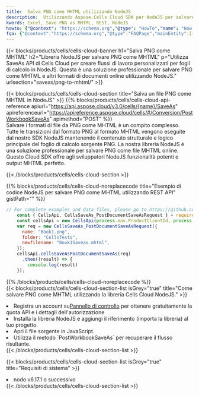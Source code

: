 ```yaml
---
title:  Salva PNG come MHTML utilizzando NodeJS
description:  Utilizzando Aspose.Cells Cloud SDK per NodeJS per salvare il file in formato PNG come file in formato MHTML.
kwords: Excel, Save PNG as MHTML, REST, NodeJS
howto: {"@context": "https://schema.org","@type": "HowTo","name": "How to save PNG as MHTML using the Cells Cloud NodeJS library.","description": "How to save PNG as MHTML using the Cells Cloud NodeJS library.","image": {"@type": "ImageObject"},"url": "/nodejs/saveas/png-to-mhtml/","step": [{ "@type": "HowToStep","name": "How to save PNG as MHTML using the Cells Cloud NodeJS library. step 1", "image": {"@type": "ImageObject",},"url": "/nodejs/saveas/png-to-mhtml/","text": "Register an account at <a href='https://dashboard.aspose.cloud/'>Dashboard</a> to get free API quota & authorization details",},{ "@type": "HowToStep","name": "How to save PNG as MHTML using the Cells Cloud NodeJS library. step 1", "image": {"@type": "ImageObject",},"url": "/nodejs/saveas/png-to-mhtml/","text": "Install NodeJS library and add the reference (import the library) to your project.",},{ "@type": "HowToStep","name": "How to save PNG as MHTML using the Cells Cloud NodeJS library. step 1", "image": {"@type": "ImageObject",},"url": "/nodejs/saveas/png-to-mhtml/","text": "Open the source file in JavaScript.",},{ "@type": "HowToStep","name": "How to save PNG as MHTML using the Cells Cloud NodeJS library. step 1", "image": {"@type": "ImageObject",},"url": "/nodejs/saveas/png-to-mhtml/","text": "Use the `PostWorkbookSaveAs` method to retrieve the resulting stream.",}, ],"supply": {"@type": "HowToSupply","name": "document"},"tool": [{"@type": "HowToTool","name": "Visual Studio, Visual Studio Code, WebStorm"},{"@type": "HowToTool","name": "Aspose Cells"}],"totalTime": "PT6M"}
fqa: {"@context":"https://schema.org","@type":"FAQPage","mainEntity":[{"@type":"Question","name":"Why save file as other formats file in C# using REST API?","acceptedAnswer":{"@type":"Answer","text":"Documents are encoded in many ways, and some files may be incompatible with the software you use. To open and read such files, just save them as appropriate file formats.<br/><ol><li>Install .NET SDK and add the reference (import the library) to your project.</li><li>Open the source file in C# using REST API.</li><li>Call the PostWorkbookSaveAsRequest() method, passing an output filename with required extension.</li><li>Get the result of save as a separate file.</li></ol>"}},{"@type":"Question","name":"What file formats can I save as with your C# library?","acceptedAnswer":{"@type":"Answer","text":"We support a variety of file formats for conversion using .NET library, including XLSX, Excel, xls , PDF, CSV, HTML, Markdown, XML, PNG, JPG, TIFF, Json, TXT and many more."}},{"@type":"Question","name":"What is the maximum allowed file size for conversion using this .NET library?","acceptedAnswer":{"@type":"Answer","text":"There are no file size limits for format conversions using .NET library."}}]}
---
```

{{< blocks/products/cells/cells-cloud-banner h1="Salva PNG come MHTML" h2="Libreria NodeJS per salvare PNG come MHTML" p="Utilizza SaveAs API di Cells Cloud per creare flussi di lavoro personalizzati per fogli di calcolo in NodeJS. Questa è una soluzione professionale per salvare PNG come MHTML e altri formati di documenti online utilizzando NodeJS." urlsection="saveas/png-to-mhtml/" >}}

{{< blocks/products/cells/cells-cloud-section title="Salva un file PNG come MHTML in NodeJS" >}}
{{% blocks/products/cells/cells-cloud-api-reference apiurl="https://api.aspose.cloud/v3.0/cells/{name}/SaveAs" apireferenceurl="https://apireference.aspose.cloud/cells/#/Conversion/PostWorkbookSaveAs" apimethod="POST" %}}
<br/>
Salvare i formati di file da PNG come MHTML è un compito complesso. Tutte le transizioni dal formato PNG al formato MHTML vengono eseguite dal nostro SDK NodeJS mantenendo il contenuto strutturale e logico principale del foglio di calcolo sorgente PNG. La nostra libreria NodeJS è una soluzione professionale per salvare PNG come file MHTML online. Questo Cloud SDK offre agli sviluppatori NodeJS funzionalità potenti e output MHTML perfetto.

{{< /blocks/products/cells/cells-cloud-section >}}

{{% blocks/products/cells/cells-cloud-noreplacecode title="Esempio di codice NodeJS per salvare PNG come MHTML utilizzando REST API" gistPath="" %}}
  
```js
// For complete examples and data files, please go to https://github.com/aspose-cells-cloud/aspose-cells-cloud-node/
    const { CellsApi, CellsSaveAs_PostDocumentSaveAsRequest } = require("asposecellscloud");
    const cellsApi = new CellsApi(process.env.ProductClientId, process.env.ProductClientSecret);
    var req = new CellsSaveAs_PostDocumentSaveAsRequest({
      name: "Book1.png",
      folder: "CellsTests",
      newfilename: "Book1Saveas.mhtml",
    });
    cellsApi.cellsSaveAsPostDocumentSaveAs(req)
      .then((result) => {
        console.log(result)
    });
```
  
{{% /blocks/products/cells/cells-cloud-noreplacecode %}}
<br/>
{{< blocks/products/cells/cells-cloud-section-list isGrey="true" title="Come salvare PNG come MHTML utilizzando la libreria Cells Cloud NodeJS." >}}
<li> Registra un account su<a href="https://dashboard.aspose.cloud/">Pannello di controllo</a> per ottenere gratuitamente la quota API e i dettagli dell'autorizzazione</li>
<li>Installa la libreria NodeJS e aggiungi il riferimento (importa la libreria) al tuo progetto.</li>
<li>Apri il file sorgente in JavaScript.</li>
<li>Utilizza il metodo `PostWorkbookSaveAs` per recuperare il flusso risultante.</li>
{{< /blocks/products/cells/cells-cloud-section-list >}}

{{< blocks/products/cells/cells-cloud-section-list isGrey="true" title="Requisiti di sistema" >}}
<li>nodo v6.17.1 o successivo</li>
{{< /blocks/products/cells/cells-cloud-section-list >}}
